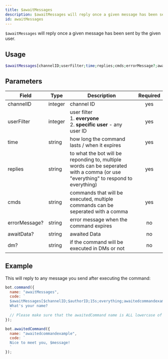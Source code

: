 ```yaml
---
title: $awaitMessages 
description: $awaitMessages will reply once a given message has been sent by the given user.
id: awaitMessages
---
```


`$awaitMessages` will reply once a given message has been sent by the given user.

## Usage

```php
$awaitMessages[channelID;userFilter;time;replies;cmds;errorMessage?;awaitData?;dm?]
```

## Parameters 


| Field         | Type    | Description                                                                                                                        | Required |
|---------------|---------|------------------------------------------------------------------------------------------------------------------------------------|:--------:|
| channelID     | integer | channel ID                                                                                                                         |   yes    |
| userFilter    | integer | user filter <br /> 1. **everyone** <br /> 2. **specific user** - any user ID                                                       |   yes    |
| time          | string  | how long the command lasts / when it expires                                                                                       |   yes    |
| replies       | string  | to what the bot will be reponding to, multiple words can be seperated with a comma  (or use "everything" to respond to everything) |   yes    |
| cmds          | string  | commands that will be executed, multiple commands can be seperated with a comma                                                    |   yes    |
| errorMessage? | string  | error message when the command expires                                                                                             |    no    |
| awaitData?    | string  | awaited Data                                                                                                                       |    no    |
| dm?           | string  | if the command will be executed in DMs or not                                                                                      |    no    |


## Example

This will reply to any message you send after executing the command:

```js
bot.command({
  name: "awaitMessages",
  code: `
  $awaitMessages[$channelID;$authorID;15s;everything;awaitedcommandexample;Oh? You don't want to talk to me..?] 
  What's your name?
  `
  // Please make sure that the awaitedCommand name is ALL lowercase of it won't work.
});

bot.awaitedCommand({
  name: "awaitedcommandexample",
  code: `
  Nice to meet you, $message!
  `
});
```
